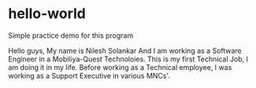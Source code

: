 # hello-world
Simple practice demo for this program


Hello guys,
My name is Nilesh Solankar
And I am working as a Software Engineer in a Mobiliya-Quest Technoloies.
This is my first Technical Job, I am doing it in my life.
Before working as a Technical employee, I was working as a Support Executive in various MNCs'.
